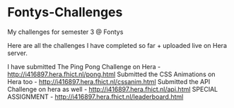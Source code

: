 # Fontys-Challenges
My challenges for semester 3 @ Fontys

Here are all the challenges I have completed so far + uploaded live on Hera server.

I have submitted The Ping Pong Challenge on Hera - http://i416897.hera.fhict.nl/pong.html
Submitted the CSS Animations on Hera too - http://i416897.hera.fhict.nl/cssanim.html
Submitted the API Challenge on hera as well - http://i416897.hera.fhict.nl/api.html
SPECIAL ASSIGNMENT - http://i416897.hera.fhict.nl/leaderboard.html